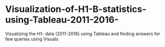 # Visualization-of-H1-B-statistics-using-Tableau-2011-2016-
Visualizing the H1- data (2011-2016) using Tableau and finding answers for few queries using Visuals
